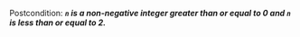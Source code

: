Postcondition: ***`n` is a non-negative integer greater than or equal to 0 and `n` is less than or equal to 2.***